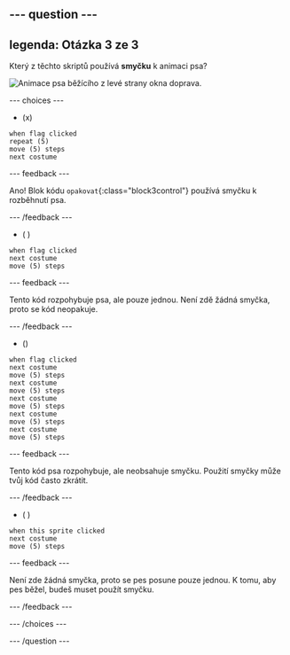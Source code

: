 --- question ---
---
legenda: Otázka 3 ze 3
---

Který z těchto skriptů používá **smyčku** k animaci psa?

![Animace psa běžícího z levé strany okna doprava.](images/dog-run.gif)

--- choices ---

- (x)
```blocks3
when flag clicked
repeat (5)
move (5) steps
next costume
```

  --- feedback ---

Ano! Blok kódu `opakovat`{:class="block3control"} používá smyčku k rozběhnutí psa.

  --- /feedback ---

- ( )
```blocks3
when flag clicked 
next costume
move (5) steps
```

  --- feedback ---

Tento kód rozpohybuje psa, ale pouze jednou. Není zdě žádná smyčka, proto se kód neopakuje.

  --- /feedback ---

- ()
```blocks3
when flag clicked
next costume
move (5) steps
next costume
move (5) steps
next costume
move (5) steps
next costume
move (5) steps
next costume
move (5) steps
```

  --- feedback ---

Tento kód psa rozpohybuje, ale neobsahuje smyčku. Použití smyčky může tvůj kód často zkrátit.

  --- /feedback ---

- ( )
```blocks3
when this sprite clicked 
next costume
move (5) steps
```

  --- feedback ---

Není zde žádná smyčka, proto se pes posune pouze jednou. K tomu, aby pes běžel, budeš muset použít smyčku.

  --- /feedback ---

--- /choices ---

--- /question ---

